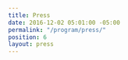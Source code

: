 ```yaml
---
title: Press
date: 2016-12-02 05:01:00 -05:00
permalink: "/program/press/"
position: 6
layout: press
---
```


